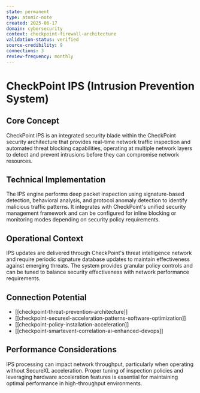 ```yaml
---
state: permanent
type: atomic-note
created: 2025-06-17
domain: cybersecurity
context: checkpoint-firewall-architecture
validation-status: verified
source-credibility: 9
connections: 3
review-frequency: monthly
---
```


# CheckPoint IPS (Intrusion Prevention System)

## Core Concept
CheckPoint IPS is an integrated security blade within the CheckPoint security architecture that provides real-time network traffic inspection and automated threat blocking capabilities, operating at multiple network layers to detect and prevent intrusions before they can compromise network resources.

## Technical Implementation
The IPS engine performs deep packet inspection using signature-based detection, behavioral analysis, and protocol anomaly detection to identify malicious traffic patterns. It integrates with CheckPoint's unified security management framework and can be configured for inline blocking or monitoring modes depending on security policy requirements.

## Operational Context
IPS updates are delivered through CheckPoint's threat intelligence network and require periodic signature database updates to maintain effectiveness against emerging threats. The system provides granular policy controls and can be tuned to balance security effectiveness with network performance requirements.

## Connection Potential
- [[checkpoint-threat-prevention-architecture]]
- [[checkpoint-securexl-acceleration-patterns-software-optimization]]
- [[checkpoint-policy-installation-acceleration]]
- [[checkpoint-smartevent-correlation-ai-enhanced-devops]]

## Performance Considerations
IPS processing can impact network throughput, particularly when operating without SecureXL acceleration. Proper tuning of inspection policies and leveraging hardware acceleration features is essential for maintaining optimal performance in high-throughput environments.